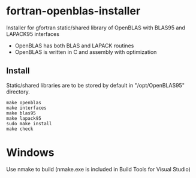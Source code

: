 # fortran-openblas-installer

Installer for gfortran static/shared library of OpenBLAS with BLAS95 and LAPACK95 interfaces

- OpenBLAS has both BLAS and LAPACK routines
- OpenBLAS is written in C and assembly with optimization

## Install

Static/shared libraries are to be stored by default in "/opt/OpenBLAS95" directory.

```
make openblas
make interfaces
make blas95
make lapack95
sudo make install
make check
```

# Windows

Use nmake to build (nmake.exe is included in Build Tools for Visual Studio)
